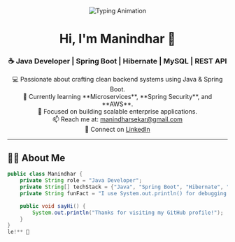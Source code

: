 <!-- Animated Typing Header -->
<p align="center">
  <img src="https://readme-typing-svg.herokuapp.com?font=Fira+Code&weight=600&size=25&pause=1000&color=00C7FF&center=true&vCenter=true&width=550&lines=Hey+there!+👋;I'm+Manindhar!;Java+Developer+%7C+Spring+Boot+%7C+MySQL;Welcome+to+my+GitHub+Profile!+🚀" alt="Typing Animation" />
</p>

<!-- Title and Subtitle -->
<h1 align="center">Hi, I'm Manindhar 👋</h1>
<h3 align="center">☕ Java Developer | Spring Boot | Hibernate | MySQL | REST API</h3>

<p align="center">
💻 Passionate about crafting clean backend systems using Java & Spring Boot.<br/>
🌱 Currently learning **Microservices**, **Spring Security**, and **AWS**.<br/>
🎯 Focused on building scalable enterprise applications.<br/>
📫 Reach me at: <a href="mailto:manindharsekar@gmail.com">manindharsekar@gmail.com</a><br/>
🔗 Connect on <a href="https://www.linkedin.com/in/manindhar-s/" target="_blank">LinkedIn</a>
</p>

---

## 🧑‍💻 About Me
```java
public class Manindhar {
    private String role = "Java Developer";
    private String[] techStack = {"Java", "Spring Boot", "Hibernate", "MySQL", "REST API"};
    private String funFact = "I use System.out.println() for debugging before I trust the debugger 😅";

    public void sayHi() {
        System.out.println("Thanks for visiting my GitHub profile!");
    }
}
le!** 🌟
